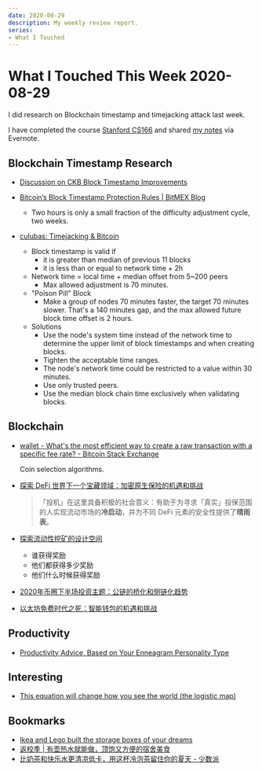 ```yaml
---
date: 2020-08-29
description: My weekly review report.
series:
- What I Touched
---
```


# What I Touched This Week 2020-08-29

I did research on Blockchain timestamp and timejacking attack last week.

I have completed the course [Stanford CS166](http://web.stanford.edu/class/cs166/) and shared [my notes](https://www.dropbox.com/sh/xztn2u8wq0x1n52/AADHN-itkC2jAEQTvr0e3KwFa?dl=0) via Evernote.

<!--more-->

## Blockchain Timestamp Research

* [Discussion on CKB Block Timestamp Improvements](https://talk.nervos.org/t/discussion-on-ckb-block-timestamp-improvements/4916)

* [Bitcoin’s Block Timestamp Protection Rules | BitMEX Blog](https://blog.bitmex.com/bitcoins-block-timestamp-protection-rules/)

    * Two hours is only a small fraction of the difficulty adjustment cycle, two weeks.

* [culubas: Timejacking & Bitcoin](http://culubas.blogspot.com/2011/05/timejacking-bitcoin_802.html)

    * Block timestamp is valid if
        * it is greater than median of previous 11 blocks
        * it is less than or equal to network time + 2h
    * Network time = local time + median offset from 5~200 peers
        * Max allowed adjustment is 70 minutes.
    * "Poison Pill" Block
        * Make a group of nodes 70 minutes faster, the target 70 minutes slower. That's a 140 minutes gap, and the max allowed future block time offset is 2 hours.
    * Solutions
        * Use the node's system time instead of the network time to determine the upper limit of block timestamps and when creating blocks.
        * Tighten the acceptable time ranges.
        * The node's network time could be restricted to a value within 30 minutes.
        * Use only trusted peers.
        * Use the median block chain time exclusively when validating blocks.

## Blockchain

* [wallet - What's the most efficient way to create a raw transaction with a specific fee rate? - Bitcoin Stack Exchange](https://bitcoin.stackexchange.com/questions/98392/whats-the-most-efficient-way-to-create-a-raw-transaction-with-a-specific-fee-ra)

    Coin selection algorithms.

* [探索 DeFi 世界下一个宝藏领域：加密原生保险的机遇和挑战](https://mp.weixin.qq.com/s/OBlZEYmrr8HoP1vA7z21Ig)

    >  「投机」在这里具备积极的社会意义：有助于为寻求「真实」投保范围的人实现流动市场的**冷启动**，并为不同 DeFi 元素的安全性提供了**晴雨表**。

* [探索流动性挖矿的设计空间](https://mp.weixin.qq.com/s/PymTIDU7LnWQU8_YZIdEDQ)

    * 谁获得奖励
    * 他们都获得多少奖励
    * 他们什么时候获得奖励

* [2020年币圈下半场投资主题：公链的桥化和侧链化趋势](https://mp.weixin.qq.com/s/wFEhOJSs2cZrfojRJY2htg)

* [以太坊免费时代之死：智能钱包的机遇和挑战](https://mp.weixin.qq.com/s/_vj2TDc-lMXsm0rZArNAbw)

## Productivity

* [Productivity Advice, Based on Your Enneagram Personality Type](https://doist.com/blog/enneagram-and-work/)

## Interesting

* [This equation will change how you see the world (the logistic map)](https://www.youtube.com/watch?v=ovJcsL7vyrk)

## Bookmarks

* [Ikea and Lego built the storage boxes of your dreams](https://www.theverge.com/2020/8/27/21403760/ikea-lego-storage-boxes-bygglek-availability)
* [返校季 | 有壶热水就能做，顶饱又方便的宿舍美食](https://sspai.com/post/62286)
* [比奶茶和快乐水更清凉低卡，用这杯冷泡茶留住你的夏天 - 少数派](https://sspai.com/post/62308)
